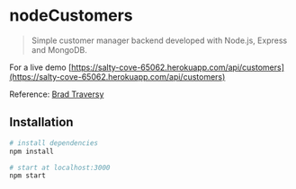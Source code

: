 # nodeCustomers

> Simple customer manager backend developed with Node.js, Express and MongoDB.

For a live demo [https://salty-cove-65062.herokuapp.com/api/customers](https://salty-cove-65062.herokuapp.com/api/customers)

Reference: [Brad Traversy](https://github.com/bradtraversy/vcustomers)

## Installation

``` bash
# install dependencies
npm install

# start at localhost:3000
npm start
```
